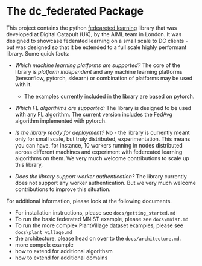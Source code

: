 # The dc_federated Package

This project contains the python [fedeareted learning](https://en.wikipedia.org/wiki/Federated_learning) library that was developed at Digital Catapult (UK), by the AIML team in London. It was designed to showcase federated learning on a small scale to DC clients - but was designed so that it be extended to a full scale highly performant library. Some quick facts:

- *Which machine learning platforms are supported?* The core of the library is *platform independent* and any machine learning platforms (tensorflow, pytorch, sklearn) or combination of platforms may be used with it.
  - The examples currently included in the library are based on pytorch.

- *Which FL algorthims are supported:* The library is designed to be used with any FL algorithm. The current version includes the FedAvg algorithm implemented with pytorch.

- *Is the library ready for deployment?* No - the library is currently meant only for small scale, but truly distributed, experimentation. This means you can have, for instance, 10 workers running in nodes distributed across different machines and experiment with federeated learning algorithms on them. We very much welcome contributions to scale up this library,

- *Does the library support worker authentication?* The library currently does not support any worker authentication. But we very much welcome contributions to improve this situation.

For additional information, please look at the following documents.
- For installation instructions, please see `docs/getting_started.md`
- To run the basic federated MNIST example, please see `docs\mnist.md`
- To run the more complex PlantVillage dataset examples, please see `docs\plant_village.md`
- the architecture, please head on over to the `docs/architecture.md`. 
- more compelx example 
- how to extend for additional algorithsm
- how to extend for additional domains 